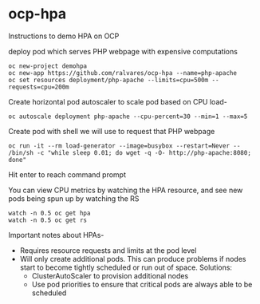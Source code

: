 # ocp-hpa

Instructions to demo HPA on OCP

deploy pod which serves PHP webpage with expensive computations

    oc new-project demohpa
    oc new-app https://github.com/ralvares/ocp-hpa --name=php-apache
    oc set resources deployment/php-apache --limits=cpu=500m --requests=cpu=200m

Create horizontal pod autoscaler to scale pod based on CPU load-

    oc autoscale deployment php-apache --cpu-percent=30 --min=1 --max=5

Create pod with shell we will use to request that PHP webpage

    oc run -it --rm load-generator --image=busybox --restart=Never -- /bin/sh -c "while sleep 0.01; do wget -q -O- http://php-apache:8080; done"

Hit enter to reach command prompt

You can view CPU metrics by watching the HPA resource, and see new pods being spun up by watching the RS

    watch -n 0.5 oc get hpa
    watch -n 0.5 oc get rs

Important notes about HPAs-
- Requires resource requests and limits at the pod level
- Will only create additional pods. This can produce problems if nodes start to become tightly scheduled or run out of space. Solutions:
    - ClusterAutoScaler to provision additional nodes
    - Use pod priorities to ensure that critical pods are always able to be scheduled
